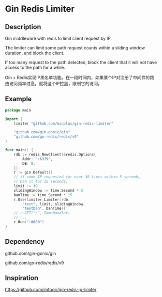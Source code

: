 # Gin Redis Limiter

## Description

Gin middleware with redis to limit client request by IP.

The limiter can limit some path request counts within a sliding window duration, and block the client.

If too many request to the path detected, block the client that it will not have access to the path for a while.

Gin + Redis实现IP黑名单功能。在一段时间内，如果某个IP对注册了中间件的路由访问频率过高，就将这个IP拉黑，限制它的访问。

## Example

```go
package main

import (
	limiter "github.com/micplus/gin-redis-limiter"

	"github.com/gin-gonic/gin"
	"github.com/go-redis/redis/v9"
)

func main() {
    rdb := redis.NewClient(&redis.Options{
        Addr: ":6379",
        DB: 0,
    })
    r := gin.Default()
    // if some IP requested for over 30 times within 5 seconds, 
    // ban it for 15 seconds.
    limit := 30
    slidingWindow := time.Second * 5
    banTime := time.Second * 15
    r.Use(limiter.Limiter(rdb, 
        "test", limit, slidingWindow, 
        "testban", banTime))
    // r.GET("/", SomeHandler)
    // ...
    r.Run(":8080")
}
```

## Dependency

github.com/gin-gonic/gin

github.com/go-redis/redis/v9

## Inspiration

https://github.com/imtoori/gin-redis-ip-limiter
